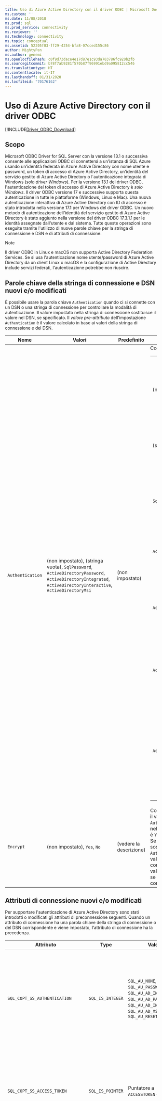 ```yaml
---
title: Uso di Azure Active Directory con il driver ODBC | Microsoft Docs per SQL Server
ms.custom: ''
ms.date: 11/08/2018
ms.prod: sql
ms.prod_service: connectivity
ms.reviewer: ''
ms.technology: connectivity
ms.topic: conceptual
ms.assetid: 52205f03-ff29-4254-bfa8-07cced155c86
author: MightyPen
ms.author: genemi
ms.openlocfilehash: c0f9d73dace4e17d87e1c93da703786fc920b2fb
ms.sourcegitcommit: b78f7ab9281f570b87f96991ebd9a095812cc546
ms.translationtype: HT
ms.contentlocale: it-IT
ms.lasthandoff: 01/31/2020
ms.locfileid: "70176162"
---
```

# <a name="using-azure-active-directory-with-the-odbc-driver"></a>Uso di Azure Active Directory con il driver ODBC
[!INCLUDE[Driver_ODBC_Download](../../includes/driver_odbc_download.md)]

## <a name="purpose"></a>Scopo

Microsoft ODBC Driver for SQL Server con la versione 13.1 o successiva consente alle applicazioni ODBC di connettersi a un'istanza di SQL Azure usando un'identità federata in Azure Active Directory con nome utente e password, un token di accesso di Azure Active Directory, un'identità del servizio gestito di Azure Active Directory o l'autenticazione integrata di Windows (_solo driver Windows_). Per la versione 13.1 del driver ODBC, l'autenticazione del token di accesso di Azure Active Directory è _solo Windows_. Il driver ODBC versione 17 e successive supporta questa autenticazione in tutte le piattaforme (Windows, Linux e Mac). Una nuova autenticazione interattiva di Azure Active Directory con ID di accesso è stato introdotta nella versione 17.1 per Windows del driver ODBC. Un nuovo metodo di autenticazione dell'identità del servizio gestito di Azure Active Directory è stato aggiunto nella versione del driver ODBC 17.3.1.1 per le identità assegnate dall'utente e dal sistema. Tutte queste operazioni sono eseguite tramite l'utilizzo di nuove parole chiave per la stringa di connessione e DSN e di attributi di connessione.

> [!NOTE]
> Il driver ODBC in Linux e macOS non supporta Active Directory Federation Services. Se si usa l'autenticazione nome utente/password di Azure Active Directory da un client Linux o macOS e la configurazione di Active Directory include servizi federati, l'autenticazione potrebbe non riuscire.

## <a name="new-andor-modified-dsn-and-connection-string-keywords"></a>Parole chiave della stringa di connessione e DSN nuovi e/o modificati

È possibile usare la parola chiave `Authentication` quando ci si connette con un DSN o una stringa di connessione per controllare la modalità di autenticazione. Il valore impostato nella stringa di connessione sostituisce il valore nel DSN, se specificato. Il _valore pre-attributo_ dell'impostazione `Authentication` è il valore calcolato in base ai valori della stringa di connessione e del DSN.

|Nome|Valori|Predefinito|Descrizione|
|-|-|-|-|
|`Authentication`|(non impostato), (stringa vuota), `SqlPassword`, `ActiveDirectoryPassword`, `ActiveDirectoryIntegrated`, `ActiveDirectoryInteractive`, `ActiveDirectoryMsi` |(non impostato)|Controlla la modalità di autenticazione.<table><tr><th>valore<th>Descrizione<tr><td>(non impostato)<td>Modalità di autenticazione determinata da altre parole chiave (opzioni di connessione legacy esistenti).<tr><td>(stringa vuota)<td>(Solo stringa di connessione). Eseguire l'override e annullare l'impostazione di un valore `Authentication` specificato nel DSN.<tr><td>`SqlPassword`<td>Eseguire l'autenticazione direttamente in un'istanza di SQL Server usando un nome utente e una password.<tr><td>`ActiveDirectoryPassword`<td>Eseguire l'autenticazione con un'identità di Azure Active Directory usando un nome utente e una password.<tr><td>`ActiveDirectoryIntegrated`<td>_Solo driver Windows_. Eseguire l'autenticazione con un'identità di Azure Active Directory usando l'autenticazione integrata.<tr><td>`ActiveDirectoryInteractive`<td>_Solo driver Windows_. Eseguire l'autenticazione con un'identità di Azure Active Directory usando l'autenticazione interattiva.<tr><td>`ActiveDirectoryMsi`<td>Eseguire l'autenticazione con un'identità di Azure Active Directory usando l'autenticazione dell'identità del servizio gestito. Per l'identità assegnata dall'utente, UID è impostato sull'ID oggetto dell'identità utente.</table>|
|`Encrypt`|(non impostato), `Yes`, `No`|(vedere la descrizione)|Controlla la crittografia per una connessione. Se il valore del pre-attributo dell'impostazione `Authentication` è diverso da _nessuno_ nel DSN o nella stringa di connessione, il valore predefinito è `Yes`. Diversamente, il valore predefinito è `No`. Se l'attributo `SQL_COPT_SS_AUTHENTICATION` sostituisce il valore del pre-attributo di `Authentication`, impostare in modo esplicito il valore di crittografia nel DSN, nella stringa di connessione o nell'attributo di connessione. Il valore del pre-attributo della crittografia è `Yes` se il valore è impostato su `Yes` nella stringa di connessione o nel DSN.|

## <a name="new-andor-modified-connection-attributes"></a>Attributi di connessione nuovi e/o modificati

Per supportare l'autenticazione di Azure Active Directory sono stati introdotti o modificati gli attributi di preconnessione seguenti. Quando un attributo di connessione ha una parola chiave della stringa di connessione o del DSN corrispondente e viene impostato, l'attributo di connessione ha la precedenza.

|Attributo|Type|Valori|Predefinito|Descrizione|
|-|-|-|-|-|
|`SQL_COPT_SS_AUTHENTICATION`|`SQL_IS_INTEGER`|`SQL_AU_NONE`, `SQL_AU_PASSWORD`, `SQL_AU_AD_INTEGRATED`, `SQL_AU_AD_PASSWORD`, `SQL_AU_AD_INTERACTIVE`, `SQL_AU_AD_MSI`, `SQL_AU_RESET`|(non impostato)|Vedere la descrizione della parola chiave `Authentication` fornita in precedenza. `SQL_AU_NONE` viene specificato per sostituire esplicitamente un valore `Authentication` impostato nella stringa di connessione e/o nel DSN, mentre `SQL_AU_RESET` rimuove l'impostazione se è stato impostato, consentendo al valore del DSN o della stringa di connessione di avere la precedenza.|
|`SQL_COPT_SS_ACCESS_TOKEN`|`SQL_IS_POINTER`|Puntatore a `ACCESSTOKEN` o NULL|NULL|Se diverso da Null, specifica il token di accesso di Azure AD da usare. È un errore specificare un token di accesso e le parole chiave della stringa di connessione `UID`, `PWD`, `Trusted_Connection` o `Authentication` o gli attributi equivalenti. <br> **NOTA** La versione 13.1 del driver ODBC supporta questa operazione solo in _Windows_.|
|`SQL_COPT_SS_ENCRYPT`|`SQL_IS_INTEGER`|`SQL_EN_OFF`, `SQL_EN_ON`|(vedere la descrizione)|Controlla la crittografia per una connessione. `SQL_EN_OFF` e `SQL_EN_ON` rispettivamente disabilitano e abilitano la crittografia. Se il valore del pre-attributo dell'impostazione `Authentication` è diverso da _nessuno_ o è impostato `SQL_COPT_SS_ACCESS_TOKEN` e `Encrypt` non è stato specificato nel DSN o nella stringa di connessione, il valore predefinito è `SQL_EN_ON`. Diversamente, il valore predefinito è `SQL_EN_OFF`. Se l'attributo di connessione `SQL_COPT_SS_AUTHENTICATION` è impostato su un valore diverso da _nessuno_, impostare in modo esplicito `SQL_COPT_SS_ENCRYPT` sul valore desiderato se `Encrypt` non è stato specificato nella stringa di connessione o nel DSN. Il valore effettivo di questo attributo determina [se verrà usata la crittografia per la connessione.](https://docs.microsoft.com/sql/relational-databases/native-client/features/using-encryption-without-validation)|
|`SQL_COPT_SS_OLDPWD`|\-|\-|\-|Non supportato con Azure Active Directory, poiché le modifiche delle password nelle entità di sicurezza di AAD non possono essere eseguite tramite una connessione ODBC. <br><br>In SQL Server 2005 è stata introdotta la scadenza della password per l'autenticazione di SQL Server. L'attributo `SQL_COPT_SS_OLDPWD` è stato aggiunto per consentire al client di specificare sia la vecchia password che la nuova per la connessione. Quando questa proprietà è impostata, il provider non utilizzerà il pool di connessioni per la prima connessione o per le connessioni successive, in quanto la stringa di connessione conterrà la password precedente che è stata modificata.|
|`SQL_COPT_SS_INTEGRATED_SECURITY`|`SQL_IS_INTEGER`|`SQL_IS_OFF`,`SQL_IS_ON`|`SQL_IS_OFF`|_Deprecato_; in alternativa, usare `SQL_COPT_SS_AUTHENTICATION` impostato su `SQL_AU_AD_INTEGRATED`. <br><br>Forza l'utilizzo dell'autenticazione di Windows (Kerberos in Linux e macOS) per la convalida dell'accesso in fase di connessione al server. Quando viene usata l'autenticazione di Windows, il driver ignora i valori di ID utente e password specificati come parte dell'elaborazione di `SQLConnect`, `SQLDriverConnect` o `SQLBrowseConnect`.|

## <a name="ui-additions-for-azure-active-directory-windows-driver-only"></a>Aggiunte all'interfaccia utente per Azure Active Directory (solo driver Windows)

La configurazione DSN e le interfacce utente di connessione del driver sono state migliorate con le opzioni aggiuntive necessarie per l'utilizzo dell'autenticazione con Azure AD.

### <a name="creating-and-editing-dsns-in-the-ui"></a>Creazione e modifica dei DSN nell'interfaccia utente

È possibile usare le nuove opzioni di autenticazione di Azure AD durante la creazione o la modifica di un DSN esistente usando l'interfaccia utente di installazione del driver:

`Authentication=ActiveDirectoryIntegrated` per l'autenticazione integrata di Azure Active Directory in SQL Azure

![CreateNewDSN_ADIntegrated.png](windows/CreateNewDSN_ADIntegrated.png)

`Authentication=ActiveDirectoryPassword` per l'autenticazione con nome utente/password di Azure Active Directory in SQL Azure

![CreateNewDSN_ADPassword.png](windows/CreateNewDSN_ADPassword.png)

`Authentication=ActiveDirectoryInteractive` per l'autenticazione interattiva di Azure Active Directory in SQL Azure

![CreateNewDSN_ADInteractive.png](windows/CreateNewDSN_ADInteractive.png)

`Authentication=SqlPassword` per l'autenticazione con nome utente/password in SQL Server (Azure o altro)

![CreateNewDSN_SQLServer.png](windows/CreateNewDSN_SQLServer.png)

`Trusted_Connection=Yes` per l'autenticazione integrata SSPI legacy di Windows

![CreateNewDSN_winSSPI.png](windows/CreateNewDSN_winSSPI.png)

Le cinque opzioni corrispondono rispettivamente a `Trusted_Connection=Yes` (autenticazione integrata con solo SSPI Windows legacy esistente) e `Authentication=` `ActiveDirectoryIntegrated`, `SqlPassword`, `ActiveDirectoryPassword` e `ActiveDirectoryInteractive`.

### <a name="sqldriverconnect-prompt-windows-driver-only"></a>Prompt SQLDriverConnect (solo driver Windows)

La finestra di dialogo di richiesta visualizzata da SQLDriverConnect quando richiede le informazioni necessarie per completare la connessione contiene tre nuove opzioni per l'autenticazione di Azure AD:

![ServerLogin.png](windows/ServerLogin.png)

Queste opzioni corrispondono alle cinque opzioni disponibili nell'interfaccia utente di configurazione del DSN descritta in precedenza.

### <a name="example-connection-strings"></a>Esempi di stringhe di connessione
1. Autenticazione di SQL Server - sintassi legacy. Il certificato del server non viene convalidato e la crittografia viene usata solo se viene imposta dal server. Nome utente e password vengono passati nella stringa di connessione.
`server=Server;database=Database;UID=UserName;PWD=Password;`
2. Autenticazione SQL - nuova sintassi. Il client richiede la crittografia (il valore predefinito di `Encrypt` è `true`) e il certificato del server viene convalidato, indipendentemente dall'impostazione della crittografia (a meno che `TrustServerCertificate` non sia impostato su `true`). Nome utente e password vengono passati nella stringa di connessione.
 `server=Server;database=Database;UID=UserName;PWD=Password;Authentication=SqlPassword;`
3. Autenticazione integrata di Windows (Kerberos in Linux e macOS) tramite SSPI (in SQL Server o SQL IaaS) - sintassi corrente. Il certificato del server non viene convalidato, a meno che non venga usata la crittografia. 
`server=Server;database=Database;Trusted_Connection=yes;`
4. (_Solo driver Windows_). Autenticazione integrata di Windows tramite SSPI (se il database di destinazione è in SQL Server o SQL IaaS) - nuova sintassi. Il client richiede la crittografia (il valore predefinito di `Encrypt` è `true`) e il certificato del server viene convalidato, indipendentemente dall'impostazione della crittografia (a meno che `TrustServerCertificate` non sia impostato su `true`). 
`server=Server;database=Database;Authentication=ActiveDirectoryIntegrated;`
5. Autenticazione con nome utente/password di AAD (se il database di destinazione si trova nel database SQL di Azure). Il certificato del server viene convalidato, indipendentemente dall'impostazione della crittografia (a meno che `TrustServerCertificate` non sia impostato su `true`). Nome utente e password vengono passati nella stringa di connessione. 
`server=Server;database=Database;UID=UserName;PWD=Password;Authentication=ActiveDirectoryPassword;`
6. (_Solo driver Windows_). Autenticazione integrata di Windows tramite ADAL, che prevede il riscatto delle credenziali dell'account di Windows per un token di accesso emesso da AAD, presupponendo che il database di destinazione si trovi nel database SQL di Azure. Il certificato del server viene convalidato, indipendentemente dall'impostazione della crittografia (a meno che `TrustServerCertificate` non sia impostato su `true`). 
`server=Server;database=Database;Authentication=ActiveDirectoryIntegrated;`
7. (_Solo driver Windows_). L'autenticazione interattiva di AAD usa la tecnologia Azure per l'autenticazione a più fattori per configurare la connessione. In questa modalità, specificando l'ID di accesso, viene attivata una finestra di dialogo di autenticazione di Azure che consente all'utente di immettere la password per completare la connessione. Il nome utente viene passato nella stringa di connessione.
`server=Server;database=Database;UID=UserName;Authentication=ActiveDirectoryInteractive;`

![WindowsAzureAuth.png](windows/WindowsAzureAuth.png)

8. L'autenticazione con identità del servizio gestito di AAD usa l'identità assegnata dal sistema o assegnata dall'utente per l'autenticazione per configurare la connessione. Per l'identità assegnata dall'utente, UID è impostato sull'ID oggetto dell'identità utente.<br>
Per l'identità assegnata dal sistema,<br>
`server=Server;database=Database;Authentication=ActiveDirectoryMsi;`<br>
Per l'identità assegnata dall'utente con ID oggetto uguale a myObjectId,<br>
`server=Server;database=Database;UID=myObjectId;Authentication=ActiveDirectoryMsi;`

> [!NOTE] 
>- Quando si usano le nuove opzioni di Active Directory con il driver ODBC di Windows, assicurarsi di avere installato [Active Directory Authentication Library per SQL Server](https://go.microsoft.com/fwlink/?LinkID=513072). Quando si usano i driver Linux e macOS, assicurarsi che `libcurl` sia stato installato. Per la versione del driver 17.2 e versioni successive, questa non è una dipendenza esplicita poiché non è necessaria per gli altri metodi di autenticazione o per le operazioni ODBC.
>- Per connettersi usando il nome utente e la password di un account SQL Server, è ora possibile usare la nuova opzione `SqlPassword`, che è consigliata in particolare per SQL Azure poiché abilita impostazioni predefinite della connessione più sicure.
>- Per connettersi usando il nome utente e la password di un account Azure Active Directory, specificare `Authentication=ActiveDirectoryPassword` nella stringa di connessione e le parole chiave `UID` e `PWD` rispettivamente con nome utente e password.
>- Per connettersi usando l'autenticazione integrata di Windows o di Active Directory (solo driver Windows), specificare `Authentication=ActiveDirectoryIntegrated` nella stringa di connessione. Il driver sceglierà automaticamente la modalità di autenticazione corretta. `UID` e `PWD` non devono essere specificati.
>- Per connettersi usando l'autenticazione interattiva di Active Directory (solo driver Windows), è necessario specificare `UID`.

## <a name="authenticating-with-an-access-token"></a>Autenticazione con un token di accesso

L'attributo di preconnessione `SQL_COPT_SS_ACCESS_TOKEN` consente l'utilizzo di un token di accesso ottenuto da Azure AD per l'autenticazione anziché di nome utente e password e ignora anche la negoziazione e il recupero di un token di accesso da parte del driver. Per usare un token di accesso, impostare l'attributo di connessione `SQL_COPT_SS_ACCESS_TOKEN` su un puntatore a una struttura `ACCESSTOKEN`:

~~~
typedef struct AccessToken
{
    DWORD dataSize;
    BYTE data[];
} ACCESSTOKEN;
~~~

`ACCESSTOKEN` è una struttura a lunghezza variabile costituita da una _lunghezza_ di 4 byte seguita da byte _lunghezza_ di dati opachi che formano il token di accesso. A causa del modo in cui SQL Server gestisce i token di accesso, un token ottenuto tramite una risposta JSON [OAuth 2.0](https://docs.microsoft.com/azure/active-directory/develop/active-directory-authentication-scenarios) deve essere espanso in modo che ogni byte sia seguito da un byte di riempimento 0, simile a una stringa UCS-2 contenente solo caratteri ASCII. Il token tuttavia è un valore opaco e la lunghezza specificata, in byte, NON deve includere alcun carattere di terminazione Null. A causa dei vincoli di lunghezza e di formato considerevoli, questo metodo di autenticazione è disponibile solo a livello di codice tramite l'attributo di connessione `SQL_COPT_SS_ACCESS_TOKEN`. Non è disponibile alcun DSN o alcuna parola chiave della stringa di connessione corrispondente. La stringa di connessione non deve contenere le parole chiave `UID`, `PWD`, `Authentication` o `Trusted_Connection`.

> [!NOTE]
> La versione 13.1 del driver ODBC supporta questa autenticazione solo in _Windows_.

## <a name="azure-active-directory-authentication-sample-code"></a>Codice di esempio dell'autenticazione di Azure Active Directory

L'esempio seguente mostra il codice necessario per connettersi a SQL Server usando Azure Active Directory con le parole chiave di connessione. Si noti che non è necessario modificare il codice dell'applicazione. La stringa di connessione o il DSN, se usato, è l'unica modifica necessaria per usare AAD per l'autenticazione:
~~~
    ...
    SQLCHAR connString[] = "Driver={ODBC Driver 13 for SQL Server};Server={server};UID=myuser;PWD=myPass;Authentication=ActiveDirectoryPassword"
    ...
    SQLDriverConnect(hDbc, NULL, connString, SQL_NTS, NULL, 0, NULL, SQL_DRIVER_NOPROMPT);  
    ...
~~~
L'esempio seguente mostra il codice necessario per connettersi a SQL Server usando Azure Active Directory con l'autenticazione con token di accesso. In questo caso, è necessario modificare il codice dell'applicazione per elaborare il token di accesso e impostare l'attributo di connessione associato.
~~~
    SQLCHAR connString[] = "Driver={ODBC Driver 13 for SQL Server};Server={server}"
    SQLCHAR accessToken[] = "eyJ0eXAiOi..."; // In the format extracted from an OAuth JSON response
    ...
    DWORD dataSize = 2 * strlen(accessToken);
    ACCESSTOKEN *pAccToken = malloc(sizeof(ACCESSTOKEN) + dataSize);
    pAccToken->dataSize = dataSize;
    // Expand access token with padding bytes
    for(int i = 0, j = 0; i < dataSize; i += 2, j++) {
        pAccToken->data[i] = accessToken[j];
        pAccToken->data[i+1] = 0;
    }
    ...
    SQLSetConnectAttr(hDbc, SQL_COPT_SS_ACCESS_TOKEN, (SQLPOINTER)pAccToken, SQL_IS_POINTER);
    SQLDriverConnect(hDbc, NULL, connString, SQL_NTS, NULL, 0, NULL, SQL_DRIVER_NOPROMPT);      
    ...
    free(pAccToken);
~~~
Di seguito è riportata una stringa di connessione di esempio da usare con l'autenticazione interattiva di Azure Active Directory. Si noti che non contiene il campo PWD poiché la password viene inserita usando la schermata di autenticazione di Azure.
~~~
SQLCHAR connString[] = "Driver={ODBC Driver 17 for SQL Server};Server={server};UID=myuser;Authentication=ActiveDirectoryInteractive"
~~~
Di seguito è riportata una stringa di connessione di esempio da usare con l'autenticazione con identità del servizio gestito di Azure Active Directory. Si noti che l'UID è impostato sull'ID oggetto dell'identità utente per l'identità assegnata dall'utente.
~~~
// For system-assigned identity,
SQLCHAR connString[] = "Driver={ODBC Driver 17 for SQL Server};Server={server};Authentication=ActiveDirectoryMsi"
...
// For user-assigned identity with object ID equals to myObjectId
SQLCHAR connString[] = "Driver={ODBC Driver 17 for SQL Server};Server={server};UID=myObjectId;Authentication=ActiveDirectoryMsi"
~~~

## <a name="see-also"></a>Vedere anche
[Supporto dell'autenticazione basata su token per il database SQL di Azure tramite l'autenticazione di Azure AD](https://blogs.msdn.microsoft.com/sqlsecurity/2016/02/09/token-based-authentication-support-for-azure-sql-db-using-azure-ad-auth)


